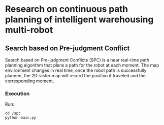 # Research on continuous path planning of intelligent warehousing multi-robot



## Search based on Pre-judgment Conflict

Search based on Pre-judgment Conflicts (SPC) is a near real-time path planning algorithm that plans a path for the robot at each moment. The map environment changes in real time, once the robot path is successfully planned, the 2D raster map will record the position it traveled and the corresponding moment. 

### Execution
Run:
```
cd /spc
python main.py
```
